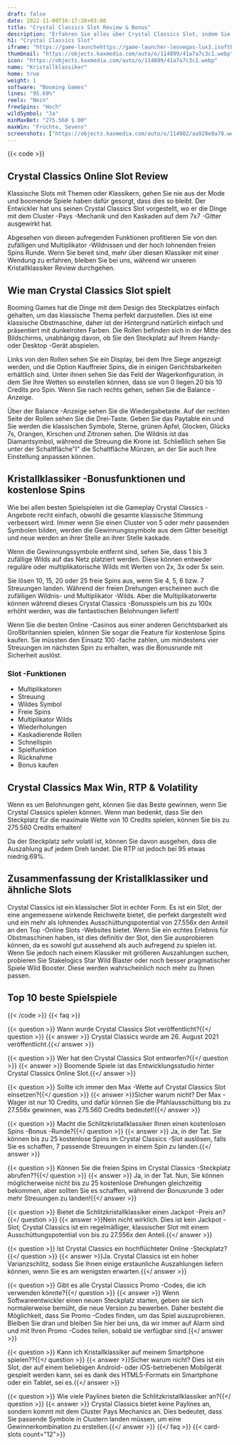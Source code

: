```yaml
---
draft: false
date: 2022-11-09T16:17:38+03:00
title: "Crystal Classics Slot Review & Bonus"
description: "Erfahren Sie alles über Crystal Classics Slot, indem Sie die Volatilität, RTP, Funktionen, Auszahlungen von Spielen und Boni von den besten Online -Casinos boomt und kostenlose Spins und Boni erhalten!"
h1: "Crystal Classics Slot"
iframe: "https://game-launchehttps://game-launcher-leovegas-lux3.isoftbet.com/51/18618?background=0&lang=en&cur=EUR&mode=0-leovegas-lux3.isoftbet.com/51/18618?background=0&lang=en&cur=EUR&mode=0"
thumbnail: "https://objects.kaxmedia.com/auto/o/114899/41a7a7c3c1.webp"
icon: "https://objects.kaxmedia.com/auto/o/114899/41a7a7c3c1.webp"
name: "Kristallklassiker"
home: true
weight: 1
software: "Booming Games"
lines: "95.69%"
reels: "Nein"
freeSpins: "Hoch"
wildSymbol: "Ja"
minMaxBet: "275.560 $.00"
maxWin: "Früchte, Sevens"
screenshots: ["https://objects.kaxmedia.com/auto/o/114902/aa928e8a70.webp"]
---
```


{{< code >}}<h2>Crystal Classics Online Slot Review</h2><p>Klassische Slots mit Themen oder Klassikern, gehen Sie nie aus der Mode und boomende Spiele haben dafür gesorgt, dass dies so bleibt. Der Entwickler hat uns seinen Crystal Classics Slot vorgestellt, wo er die Dinge mit dem Cluster -Pays -Mechanik und den Kaskaden auf dem 7x7 -Gitter ausgewirkt hat.</p><p>Abgesehen von diesen aufregenden Funktionen profitieren Sie von den zufälligen und Multiplikator -Wildnissen und der hoch lohnenden freien Spins Runde. Wenn Sie bereit sind, mehr über diesen Klassiker mit einer Wendung zu erfahren, bleiben Sie bei uns, während wir unseren Kristallklassiker Review durchgehen.</p><h2>Wie man Crystal Classics Slot spielt</h2><p>Booming Games hat die Dinge mit dem Design des Steckplatzes einfach gehalten, um das klassische Thema perfekt darzustellen. Dies ist eine klassische Obstmaschine, daher ist der Hintergrund natürlich einfach und präsentiert mit dunkelroten Farben. Die Rollen befinden sich in der Mitte des Bildschirms, unabhängig davon, ob Sie den Steckplatz auf Ihrem Handy- oder Desktop -Gerät abspielen.</p><p>Links von den Rollen sehen Sie ein Display, bei dem Ihre Siege angezeigt werden, und die Option Kauffreier Spins, die in einigen Gerichtsbarkeiten erhältlich sind. Unter ihnen sehen Sie das Feld der Wagerkonfiguration, in dem Sie Ihre Wetten so einstellen können, dass sie von 0 liegen.20 bis 10 Credits pro Spin. Wenn Sie nach rechts gehen, sehen Sie die Balance -Anzeige.</p><p>Über der Balance -Anzeige sehen Sie die Wiedergabetaste. Auf der rechten Seite der Rollen sehen Sie die Drei-Taste. Geben Sie das Paytable ein und Sie werden die klassischen Symbole, Sterne, grünen Äpfel, Glocken, Glücks 7s, Orangen, Kirschen und Zitronen sehen. Die Wildnis ist das Diamantsymbol, während die Streuung die Krone ist. Schließlich sehen Sie unter der Schaltfläche"I" die Schaltfläche Münzen, an der Sie auch Ihre Einstellung anpassen können.</p><h2>Kristallklassiker -Bonusfunktionen und kostenlose Spins</h2><p>Wie bei allen besten Spielspielen ist die Gameplay Crystal Classics -Angebote recht einfach, obwohl die gesamte klassische Stimmung verbessert wird. Immer wenn Sie einen Cluster von 5 oder mehr passenden Symbolen bilden, werden die Gewinnungssymbole aus dem Gitter beseitigt und neue werden an ihrer Stelle an ihrer Stelle kaskade.</p><p>Wenn die Gewinnungssymbole entfernt sind, sehen Sie, dass 1 bis 3 zufällige Wilds auf das Netz platziert werden. Diese können entweder reguläre oder multiplikatorische Wilds mit Werten von 2x, 3x oder 5x sein.</p><p>Sie lösen 10, 15, 20 oder 25 freie Spins aus, wenn Sie 4, 5, 6 bzw. 7 Streuungen landen. Während der freien Drehungen erscheinen auch die zufälligen Wildnis- und Multiplikator -Wilds. Aber die Multiplikatorwerte können während dieses Crystal Classics -Bonusspiels um bis zu 100x erhöht werden, was die fantastischen Belohnungen liefert!</p><p>Wenn Sie die besten Online -Casinos aus einer anderen Gerichtsbarkeit als Großbritannien spielen, können Sie sogar die Feature für kostenlose Spins kaufen. Sie müssten den Einsatz 100 -fache zahlen, um mindestens vier Streuungen im nächsten Spin zu erhalten, was die Bonusrunde mit Sicherheit auslöst.</p><h3>
Slot -Funktionen</h3><ul>
<li></span>
Multiplikatoren</li>
<li></span>
Streuung</li>
<li></span>
Wildes Symbol</li>
<li></span>
Freie Spins</li>
<li></span>
Multiplikator Wilds</li>
<li></span>
Wiederholungen</li>
<li></span>
Kaskadierende Rollen</li>
<li></span>
Schnellspin</li>
<li></span>
Spielfunktion</li>
<li></span>
Rücknahme</li>
<li></span>
Bonus kaufen</li></ul><h2>Crystal Classics Max Win, RTP & Volatility</h2><p>Wenn es um Belohnungen geht, können Sie das Beste gewinnen, wenn Sie Crystal Classics spielen können. Wenn man bedenkt, dass Sie den Steckplatz für die maximale Wette von 10 Credits spielen, können Sie bis zu 275.560 Credits erhalten!</p><p>Da der Steckplatz sehr volatil ist, können Sie davon ausgehen, dass die Auszahlung auf jedem Dreh landet. Die RTP ist jedoch bei 95 etwas niedrig.69%.</p><h2>Zusammenfassung der Kristallklassiker und ähnliche Slots</h2><p>Crystal Classics ist ein klassischer Slot in echter Form. Es ist ein Slot, der eine angemessene wirkende Reichweite bietet, die perfekt dargestellt wird und ein mehr als lohnendes Ausschüttungspotential von 27.556x den Anteil an den Top -Online Slots -Websites bietet. Wenn Sie ein echtes Erlebnis für Obstmaschinen haben, ist dies definitiv der Slot, den Sie ausprobieren können, da es sowohl gut aussehend als auch aufregend zu spielen ist. Wenn Sie jedoch nach einem Klassiker mit größeren Auszahlungen suchen, probieren Sie Stakelogics Star Wild Blaster oder noch besser pragmatischer Spiele Wild Booster. Diese werden wahrscheinlich noch mehr zu Ihnen passen.</p><h2>Top 10 beste Spielspiele</h2>
{{< /code >}}
{{< faq >}}

{{< question >}} Wann wurde Crystal Classics Slot veröffentlicht?{{</ question >}}
{{< answer >}} Crystal Classics wurde am 26. August 2021 veröffentlicht.{{</ answer >}}

{{< question >}} Wer hat den Crystal Classics Slot entworfen?{{</ question >}}
{{< answer >}} Boomende Spiele ist das Entwicklungsstudio hinter Crystal Classics Online Slot.{{</ answer >}}

{{< question >}} Sollte ich immer den Max -Wette auf Crystal Classics Slot einsetzen?{{</ question >}}
{{< answer >}}Sicher warum nicht? Der Max -Wager ist nur 10 Credits, und dafür können Sie die Pfahlausschüttung bis zu 27.556x gewinnen, was 275.560 Credits bedeutet!{{</ answer >}}

{{< question >}} Macht die Schlitzkristallklassiker Ihnen einen kostenlosen Spins -Bonus -Runde?{{</ question >}}
{{< answer >}} Ja, in der Tat. Sie können bis zu 25 kostenlose Spins im Crystal Classics -Slot auslösen, falls Sie es schaffen, 7 passende Streuungen in einem Spin zu landen.{{</ answer >}}

{{< question >}} Können Sie die freien Spins im Crystal Classics -Steckplatz abrufen??{{</ question >}}
{{< answer >}} Ja, in der Tat. Nun, Sie können möglicherweise nicht bis zu 25 kostenlose Drehungen gleichzeitig bekommen, aber sollten Sie es schaffen, während der Bonusrunde 3 oder mehr Streuungen zu landen!{{</ answer >}}

{{< question >}} Bietet die Schlitzkristallklassiker einen Jackpot -Preis an?{{</ question >}}
{{< answer >}}Nein nicht wirklich. Dies ist kein Jackpot -Slot; Crystal Classics ist ein regelmäßiger, klassischer Slot mit einem Ausschüttungspotential von bis zu 27.556x den Anteil.{{</ answer >}}

{{< question >}} Ist Crystal Classics ein hochflüchteter Online -Steckplatz?{{</ question >}}
{{< answer >}}Ja. Crystal Classics ist ein hoher Varianzschlitz, sodass Sie Ihnen einige erstaunliche Auszahlungen liefern können, wenn Sie es am wenigsten erwarten.{{</ answer >}}

{{< question >}} Gibt es alle Crystal Classics Promo -Codes, die ich verwenden könnte?{{</ question >}}
{{< answer >}} Wenn Softwareentwickler einen neuen Steckplatz starten, geben sie sich normalerweise bemüht, die neue Version zu bewerben. Daher besteht die Möglichkeit, dass Sie Promo -Codes finden, um das Spiel auszuprobieren. Bleiben Sie dran und bleiben Sie hier bei uns, da wir immer auf Alarm sind und mit Ihren Promo -Codes teilen, sobald sie verfügbar sind.{{</ answer >}}

{{< question >}} Kann ich Kristallklassiker auf meinem Smartphone spielen??{{</ question >}}
{{< answer >}}Sicher warum nicht? Dies ist ein Slot, der auf einem beliebigen Android- oder iOS-betriebenen Mobilgerät gespielt werden kann, sei es dank des HTML5-Formats ein Smartphone oder ein Tablet, sei es.{{</ answer >}}

{{< question >}} Wie viele Paylines bieten die Schlitzkristallklassiker an?{{</ question >}}
{{< answer >}} Crystal Classics bietet keine Paylines an, sondern kommt mit dem Cluster Pays Mechanics an. Dies bedeutet, dass Sie passende Symbole in Clustern landen müssen, um eine Gewinnerkombination zu erstellen.{{</ answer >}}
{{</ faq >}}
{{< card-slots count="12">}}